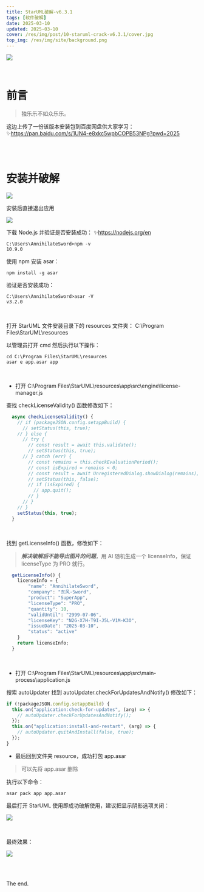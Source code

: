 ```yaml
---
title: StarUML破解-v6.3.1
tags: [软件破解]
date: 2025-03-10
updated: 2025-03-10
cover: /res/img/post/10-staruml-crack-v6.3.1/cover.jpg
top_img: /res/img/site/background.png
---
```


![](/res/img/post/10-staruml-crack-v6.3.1/cover.jpg)

<br>

# 前言

> 独乐乐不如众乐乐。

这边上传了一份该版本安装包到百度网盘供大家学习：✨https://pan.baidu.com/s/1UN4-e8xkc5wpbCOPB53NPg?pwd=2025

<br>
<br>

# 安装并破解

![](/res/img/post/10-staruml-crack-v6.3.1/1.png)

安装后直接退出应用

![](/res/img/post/10-staruml-crack-v6.3.1/2.png)

下载 Node.js 并验证是否安装成功：
✨https://nodejs.org/en

```shell
C:\Users\AnnihilateSword>npm -v
10.9.0
```

使用 npm 安装 asar：

```shell
npm install -g asar
```

验证是否安装成功：

```shell
C:\Users\AnnihilateSword>asar -V
v3.2.0
```

<br>

打开 StarUML 文件安装目录下的 resources 文件夹：
C:\Program Files\StarUML\resources

以管理员打开 cmd 然后执行以下操作：

```shell
cd C:\Program Files\StarUML\resources
asar e app.asar app
```

<br>

- 打开 C:\Program Files\StarUML\resources\app\src\engine\license-manager.js

查找 checkLicenseValidity() 函数修改如下：

```js
  async checkLicenseValidity() {
    // if (packageJSON.config.setappBuild) {
      // setStatus(this, true);
    // } else {
      // try {
        // const result = await this.validate();
        // setStatus(this, true);
      // } catch (err) {
        // const remains = this.checkEvaluationPeriod();
        // const isExpired = remains < 0;
        // const result = await UnregisteredDialog.showDialog(remains);
        // setStatus(this, false);
        // if (isExpired) {
          // app.quit();
        // }
      // }
    // }
	setStatus(this, true);
  }
```

<br>

找到 getLicenseInfo() 函数，修改如下：

> _**解决破解后不能导出图片的问题**_，用 AI 随机生成一个 licenseInfo，保证 licenseType 为 PRO 就行。

```js
  getLicenseInfo() {
	licenseInfo = {
		"name": "AnnihilateSword",
		"company": "东风-Sword",
		"product": "SuperApp",
		"licenseType": "PRO",
		"quantity": 10,
		"validUntil": "2999-07-06",
		"licenseKey": "N2G-X7H-T9I-J5L-V1M-K3O",
		"issueDate": "2025-03-10",
		"status": "active"
    }
    return licenseInfo;
  }
```

<br>

- 打开 C:\Program Files\StarUML\resources\app\src\main-process\application.js

搜索 autoUpdater 找到 autoUpdater.checkForUpdatesAndNotify() 修改如下：

```js
if (!packageJSON.config.setappBuild) {
  this.on("application:check-for-updates", (arg) => {
    // autoUpdater.checkForUpdatesAndNotify();
  });
  this.on("application:install-and-restart", (arg) => {
    // autoUpdater.quitAndInstall(false, true);
  });
}
```

- 最后回到文件夹 resource，成功打包 app.asar

> 可以先将 app.asar 删除

执行以下命令：

```shell
asar pack app app.asar
```

最后打开 StarUML 使用即成功破解使用，建议把显示阴影选项关闭：

![](/res/img/post/10-staruml-crack-v6.3.1/3.png)

<br>

最终效果：

![](/res/img/post/10-staruml-crack-v6.3.1/4.png)

<br>
<br>

The end.
